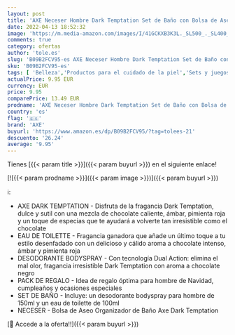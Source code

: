 ```yaml
---
layout: post
title: 'AXE Neceser Hombre Dark Temptation Set de Baño con Bolsa de Aseo Dark Temptation Desodorante BodySpray 150 ml + Eau de Toilette 100 ml'
date: 2022-04-13 18:52:32
image: 'https://m.media-amazon.com/images/I/41GCKXB3K3L._SL500_._SL400_.jpg'
comments: true
category: ofertas
author: 'tole.es'
slug: 'B09B2FCV95-es AXE Neceser Hombre Dark Temptation Set de Baño con Bolsa...'
sku: 'B09B2FCV95-es'
tags: [ 'Belleza','Productos para el cuidado de la piel','Sets y juegos para el cuidado de la piel','axe','de','eau','toilette','🇪🇸', ]
actualPrice: 9.95 EUR
currency: EUR
price: 9.95
comparePrice: 13.49 EUR
prodname: 'AXE Neceser Hombre Dark Temptation Set de Baño con Bolsa de Aseo Dark Temptation Desodorante BodySpray 150 ml + Eau de Toilette 100 ml'
country: 'es'
flag: '🇪🇸'
brand: 'AXE'
buyurl: 'https://www.amazon.es/dp/B09B2FCV95/?tag=tolees-21'
descuento: '26.24'
average: '9.95'
---
```


Tienes [{{< param title >}}]({{< param buyurl >}}) en el siguiente enlace!

[![{{< param prodname >}}]({{< param image >}})]({{< param buyurl >}})

ℹ️:

- AXE DARK TEMPTATION - Disfruta de la fragancia Dark Temptation, dulce y sutil con una mezcla de chocolate caliente, ámbar, pimienta roja y un toque de especias que te ayudará a volverte tan irresistible como el chocolate
- EAU DE TOILETTE - Fragancia ganadora que añade un último toque a tu estilo desenfadado con un delicioso y cálido aroma a chocolate intenso, ámbar y pimienta roja
- DESODORANTE BODYSPRAY - Con tecnología Dual Action: elimina el mal olor, fragancia irresistible Dark Temptation con aroma a chocolate negro
- PACK DE REGALO - Idea de regalo óptima para hombre de Navidad, cumpleaños y ocasiones especiales
- SET DE BAÑO - Incluye: un desodorante bodyspray para hombre de 150ml y un eau de toilette de 100ml
- NECESER - Bolsa de Aseo Organizador de Baño Axe Dark Temptation

[🛒 Accede a la oferta!!]({{< param buyurl >}})
